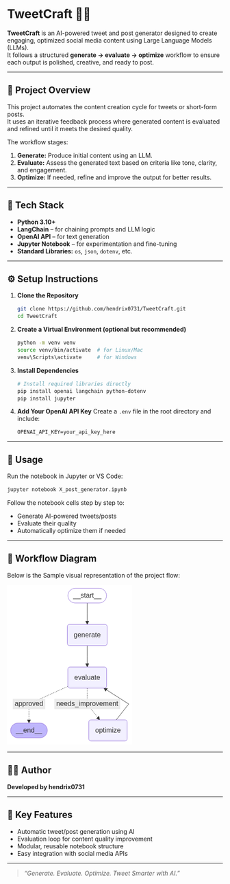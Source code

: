 # TweetCraft 🧠✨

**TweetCraft** is an AI-powered tweet and post generator designed to create engaging, optimized social media content using Large Language Models (LLMs).  
It follows a structured **generate → evaluate → optimize** workflow to ensure each output is polished, creative, and ready to post.

---

## 🧩 Project Overview

This project automates the content creation cycle for tweets or short-form posts.  
It uses an iterative feedback process where generated content is evaluated and refined until it meets the desired quality.

The workflow stages:
1. **Generate:** Produce initial content using an LLM.
2. **Evaluate:** Assess the generated text based on criteria like tone, clarity, and engagement.
3. **Optimize:** If needed, refine and improve the output for better results.

---

## 🧠 Tech Stack

- **Python 3.10+**
- **LangChain** – for chaining prompts and LLM logic  
- **OpenAI API** – for text generation  
- **Jupyter Notebook** – for experimentation and fine-tuning  
- **Standard Libraries:** `os`, `json`, `dotenv`, etc.

---

## ⚙️ Setup Instructions

1. **Clone the Repository**
   ```bash
   git clone https://github.com/hendrix0731/TweetCraft.git
   cd TweetCraft
   ```

2. **Create a Virtual Environment (optional but recommended)**
   ```bash
   python -m venv venv
   source venv/bin/activate  # for Linux/Mac
   venv\Scripts\activate     # for Windows
   ```

3. **Install Dependencies**
   ```bash
   # Install required libraries directly
   pip install openai langchain python-dotenv
   pip install jupyter
   ```

4. **Add Your OpenAI API Key**
   Create a `.env` file in the root directory and include:
   ```
   OPENAI_API_KEY=your_api_key_here
   ```

---

## 🚀 Usage

Run the notebook in Jupyter or VS Code:

```bash
jupyter notebook X_post_generator.ipynb
```

Follow the notebook cells step by step to:
- Generate AI-powered tweets/posts
- Evaluate their quality
- Automatically optimize them if needed

---

## 🔁 Workflow Diagram

Below is the Sample visual representation of the project flow:

![Workflow](graph.png)

---

## 👨‍💻 Author

**Developed by hendrix0731**  


---

## 🌟 Key Features

- Automatic tweet/post generation using AI  
- Evaluation loop for content quality improvement  
- Modular, reusable notebook structure  
- Easy integration with social media APIs  

---

> *“Generate. Evaluate. Optimize. Tweet Smarter with AI.”*
